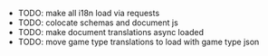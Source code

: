 - TODO: make all i18n load via requests
- TODO: colocate schemas and document js
- TODO: make document translations async loaded
- TODO: move game type translations to load with game type json
